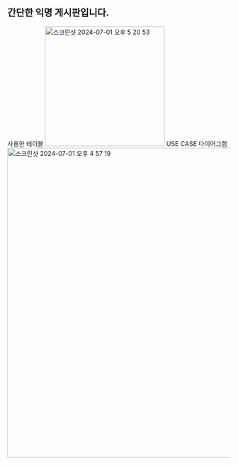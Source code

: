 ## 간단한 익명 게시판입니다.
사용한 테이블
<img width="270" alt="스크린샷 2024-07-01 오후 5 20 53" src="https://github.com/seohee-P/simple-board/assets/86008429/956a24c6-6a8c-46cb-962d-6718517c8ea9">
USE CASE 다이어그램
<img width="699" alt="스크린샷 2024-07-01 오후 4 57 19" src="https://github.com/seohee-P/simple-board/assets/86008429/6e2f54ab-5cb1-48f8-824a-2718fb6d8eb6">
